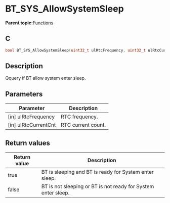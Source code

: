 # BT\_SYS\_AllowSystemSleep

**Parent topic:**[Functions](GUID-BCD34C15-EAC6-45F0-97B7-E2EBA942CFEE.md)

## C

```c
bool BT_SYS_AllowSystemSleep(uint32_t ulRtcFrequency, uint32_t ulRtcCurrentCnt);
```

## Description

Qquery if BT allow system enter sleep.

## Parameters

|Parameter|Description|
|---------|-----------|
|\[in\] ulRtcFrequency|RTC frequency.|
|\[in\] ulRtcCurrentCnt|RTC current count.|

## Return values

|Return value|Description|
|------------|-----------|
|true|BT is sleeping and BT is ready for System enter sleep.|
|false|BT is not sleeping or BT is not ready for System enter sleep.|

